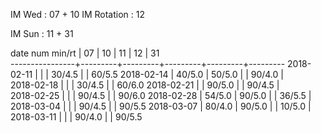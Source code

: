IM Wed      : 07 + 10
IM Rotation : 12

IM Sun      : 11 + 31

date num min/rt |    07   |    10   |    11   |    12   |    31   
----------------+---------+---------+---------+---------+---------
2018-02-11      |         |         |  30/4.5 |         |  60/5.5
2018-02-14      |  40/5.0 |  50/5.0 |         |  90/4.0 |        
2018-02-18      |         |         |  30/4.5 |         |  60/6.0
2018-02-21      |         |  90/5.0 |         |  90/4.5 |        
2018-02-25      |         |         |  90/4.5 |         |  90/6.0
2018-02-28      |  54/5.0 |  90/5.0 |         |  36/5.5 |        
2018-03-04      |         |         |  90/4.5 |         |  90/5.5
2018-03-07      |  80/4.0 |  90/5.0 |         |  10/5.0 |        
2018-03-11      |         |         |  90/4.0 |         |  90/5.5

